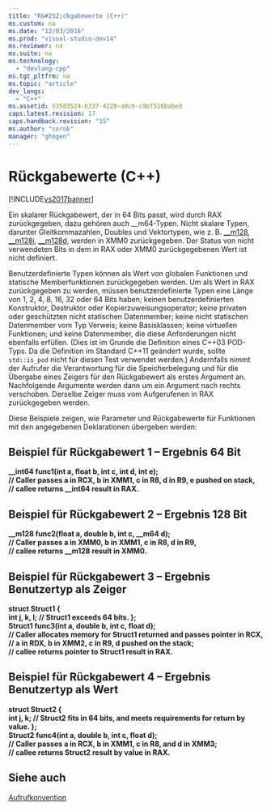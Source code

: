 ```yaml
---
title: "R&#252;ckgabewerte (C++)"
ms.custom: na
ms.date: "12/03/2016"
ms.prod: "visual-studio-dev14"
ms.reviewer: na
ms.suite: na
ms.technology: 
  - "devlang-cpp"
ms.tgt_pltfrm: na
ms.topic: "article"
dev_langs: 
  - "C++"
ms.assetid: 53583524-b337-4228-a9c6-c9bf516babe8
caps.latest.revision: 17
caps.handback.revision: "15"
ms.author: "corob"
manager: "ghogen"
---
```

# R&#252;ckgabewerte (C++)
[!INCLUDE[vs2017banner](../assembler/inline/includes/vs2017banner.md)]

Ein skalarer Rückgabewert, der in 64 Bits passt, wird durch RAX zurückgegeben, dazu gehören auch \_\_m64\-Typen.  Nicht skalare Typen, darunter Gleitkommazahlen, Doubles und Vektortypen, wie z. B. [\_\_m128](../cpp/m128.md), [\_\_m128i](../cpp/m128i.md), [\_\_m128d](../cpp/m128d.md), werden in XMM0 zurückgegeben.  Der Status von nicht verwendeten Bits in dem in RAX oder XMM0 zurückgegebenen Wert ist nicht definiert.  
  
 Benutzerdefinierte Typen können als Wert von globalen Funktionen und statische Memberfunktionen zurückgegeben werden.  Um als Wert in RAX zurückgegeben zu werden, müssen benutzerdefinierte Typen eine Länge von 1, 2, 4, 8, 16, 32 oder 64 Bits haben; keinen benutzerdefinierten Konstruktor, Destruktor oder Kopierzuweisungsoperator; keine privaten oder geschützten nicht statischen Datenmember; keine nicht statischen Datenmember vom Typ Verweis; keine Basisklassen; keine virtuellen Funktionen; und keine Datenmember, die diese Anforderungen nicht ebenfalls erfüllen.  \(Dies ist im Grunde die Definition eines C\+\+03 POD\-Typs.  Da die Definition im Standard C\+\+11 geändert wurde, sollte `std::is_pod` nicht für diesen Test verwendet werden.\) Andernfalls nimmt der Aufrufer die Verantwortung für die Speicherbelegung und für die Übergabe eines Zeigers für den Rückgabewert als erstes Argument an.  Nachfolgende Argumente werden dann um ein Argument nach rechts verschoben.  Derselbe Zeiger muss vom Aufgerufenen in RAX zurückgegeben werden.  
  
 Diese Beispiele zeigen, wie Parameter und Rückgabewerte für Funktionen mit den angegebenen Deklarationen übergeben werden:  
  
## Beispiel für Rückgabewert 1 – Ergebnis 64 Bit  
  **\_\_int64 func1\(int a, float b, int c, int d, int e\);**  
**\/\/ Caller passes a in RCX, b in XMM1, c in R8, d in R9, e pushed on stack,**  
**\/\/ callee returns \_\_int64 result in RAX.**   
## Beispiel für Rückgabewert 2 – Ergebnis 128 Bit  
  **\_\_m128 func2\(float a, double b, int c, \_\_m64 d\);**   
**\/\/ Caller passes a in XMM0, b in XMM1, c in R8, d in R9,**   
**\/\/ callee returns \_\_m128 result in XMM0.**   
## Beispiel für Rückgabewert 3 – Ergebnis Benutzertyp als Zeiger  
  **struct Struct1 {**  
 **int j, k, l;    \/\/ Struct1 exceeds 64 bits.  };**  
**Struct1 func3\(int a, double b, int c, float d\);**   
**\/\/ Caller allocates memory for Struct1 returned and passes pointer in RCX,**   
**\/\/ a in RDX, b in XMM2, c in R9, d pushed on the stack;**   
**\/\/ callee returns pointer to Struct1 result in RAX.**    
## Beispiel für Rückgabewert 4 – Ergebnis Benutzertyp als Wert  
  **struct Struct2 {**  
 **int j, k;    \/\/ Struct2 fits in 64 bits, and meets requirements for return by value.  };**  
**Struct2 func4\(int a, double b, int c, float d\);**   
**\/\/ Caller passes a in RCX, b in XMM1, c in R8, and d in XMM3;**   
**\/\/ callee returns Struct2 result by value in RAX.**    
## Siehe auch  
 [Aufrufkonvention](../build/calling-convention.md)